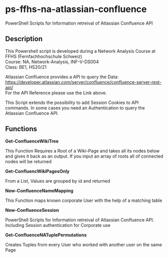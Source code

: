 # ps-ffhs-na-atlassian-confluence
PowerShell Scripts for Information retreival of Atlassian Confluence API

## Description
This Powershell script is developed during a Network Analysis Course at FFHS (Fernfachhochschule Schweiz) \
Course: NA, Network-Analysis, INF-V-DS004 \
Class: BE1, HS20/21

Atlassian Confluence provides a API to query the Data: https://developer.atlassian.com/server/confluence/confluence-server-rest-api/ \
For the API Reference please use the Link above.

This Script extends the possibility to add Session Cookies to API commands. In some cases you need an Authentication to query the Atlassian Confluence API.

## Functions
**Get-ConfluenceWikiTree**

This Function Requires a Root of a Wiki-Page and takes all its nodes below and gives it back as an output. If you input an array of roots all of connected nodes will be returned

**Get-ConfluencWikiPagesOnly**

From a List, Values are grouped by id and returned

**New-ConfluenceNameMapping**

This Function maps known corporate User with the help of a matching table

**New-ConfluenceSession**

PowerShell Scripts for Information retreival of Atlassian Confluence API. Including Session authentication for Corporate use

**Get-ConfluenceNATuplePermutations**

Creates Tuples from every User who worked with another user on the same Page